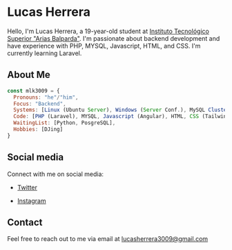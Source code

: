 # Lucas Herrera

Hello, I'm Lucas Herrera, a 19-year-old student at [Instituto Tecnológico Superior "Arias Balparda"](https://its.utu.edu.uy/). I'm passionate about backend development and have experience with PHP, MYSQL, Javascript, HTML, and CSS. I'm currently learning Laravel.

## About Me

```js
const mlk3009 = {
  Pronouns: "he"/"him",
  Focus: "Backend",
  Systems: [Linux (Ubuntu Server), Windows (Server Conf.), MySQL Cluster (basic)],
  Code: [PHP (Laravel), MYSQL, Javascript (Angular), HTML, CSS (Tailwind)],
  WaitingList: [Python, PosgreSQL],
  Hobbies: [DJing]
}
```

## Social media

Connect with me on social media:

- [Twitter](https://twitter.com/alexx_mlk)

- [Instagram](https://instagram.com/luk4s.mlk)
## Contact

Feel free to reach out to me via email at lucasherrera3009@gmail.com
